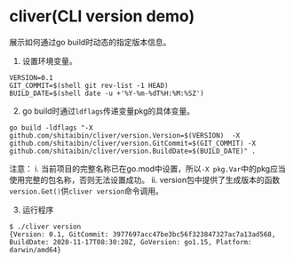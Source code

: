 cliver(CLI version demo)
=========

展示如何通过go build时动态的指定版本信息。

1. 设置环境变量。
```
VERSION=0.1
GIT_COMMIT=$(shell git rev-list -1 HEAD)
BUILD_DATE=$(shell date -u +'%Y-%m-%dT%H:%M:%SZ')
```

2. go build时通过`ldflags`传递变量pkg的具体变量。

```
go build -ldflags "-X github.com/shitaibin/cliver/version.Version=$(VERSION)  -X github.com/shitaibin/cliver/version.GitCommit=$(GIT_COMMIT) -X github.com/shitaibin/cliver/version.BuildDate=$(BUILD_DATE)" .
```

注意：
i. 当前项目的完整名称已在go.mod中设置，所以`-X pkg.Var`中的pkg应当使用完整的包名称，否则无法设置成功。
ii. version包中提供了生成版本的函数`version.Get()`供`cliver version`命令调用。

3. 运行程序
```
$ ./cliver version
{Version: 0.1, GitCommit: 3977697acc47be3bc56f323847327ac7a13ad568, BuildDate: 2020-11-17T08:30:28Z, GoVersion: go1.15, Platform: darwin/amd64}
```
